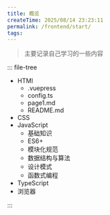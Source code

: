 ```yaml
---
title: 概览
createTime: 2025/08/14 23:23:11
permalink: /frontend/start/
tags:
---
```


> 主要记录自己学习的一些内容

::: file-tree

- HTMl
  - .vuepress
  - config.ts
  - page1.md
  - README.md
- CSS
- JavaScript
  - 基础知识
  - ES6+
  - 模块化规范
  - 数据结构与算法
  - 设计模式
  - 函数式编程
- TypeScript
- 浏览器

:::
